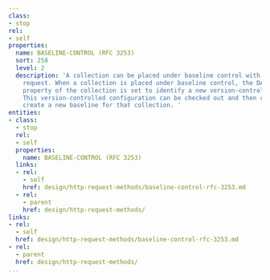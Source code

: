```yaml
---
class:
- stop
rel:
- self
properties:
  name: BASELINE-CONTROL (RFC 3253)
  sort: 258
  level: 2
  description: 'A collection can be placed under baseline control with a BASELINE-CONTROL
    request. When a collection is placed under baseline control, the DAV:version-controlled-configuration
    property of the collection is set to identify a new version-controlled configuration.
    This version-controlled configuration can be checked out and then checked in to
    create a new baseline for that collection. '
entities:
- class:
  - stop
  rel:
  - self
  properties:
    name: BASELINE-CONTROL (RFC 3253)
  links:
  - rel:
    - self
    href: design/http-request-methods/baseline-control-rfc-3253.md
  - rel:
    - parent
    href: design/http-request-methods/
links:
- rel:
  - self
  href: design/http-request-methods/baseline-control-rfc-3253.md
- rel:
  - parent
  href: design/http-request-methods/
...
```

